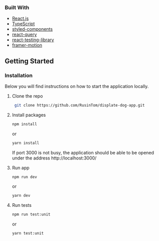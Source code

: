 ### Built With

- [React.js](https://reactjs.org/)
- [TypeScript](https://www.typescriptlang.org/)
- [styled-components](https://styled-components.com/)
- [react-query](https://react-query.tanstack.com/)
- [react-testing-library](https://testing-library.com/docs/react-testing-library/intro/)
- [framer-motion](https://www.framer.com/motion/)

## Getting Started

### Installation

Below you will find instructions on how to start the application locally.

1. Clone the repo
   ```sh
    git clone https://github.com/RusinTom/displate-dog-app.git
   ```
2. Install packages

   ```sh
   npm install
   ```

   or

   ```sh
   yarn install
   ```

   If port 3000 is not busy, the application should be able to be opened under the address http://localhost:3000/

3. Run app

   ```sh
   npm run dev
   ```

   or

   ```sh
   yarn dev
   ```

4. Run tests

   ```sh
   npm run test:unit
   ```

   or

   ```sh
   yarn test:unit
   ```
